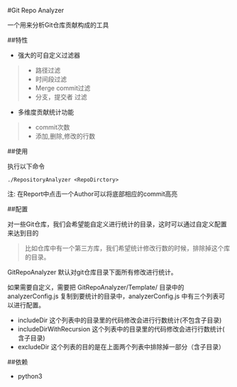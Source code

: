 #Git Repo Analyzer

一个用来分析Git仓库贡献构成的工具

##特性

* 强大的可自定义过滤器
 > * 路径过滤
 > * 时间段过滤
 > * Merge commit过滤
 > * 分支，提交者 过滤
   
* 多维度贡献统计功能
>  * commit次数
>  * 添加,删除,修改的行数

##使用

执行以下命令

    ./RepositoryAnalyzer <RepoDirctory>
    
注: 在Report中点击一个Author可以将底部相应的commit高亮

##配置

对一些Git仓库，我们会希望能自定义进行统计的目录，这时可以通过自定义配置来达到目的
>比如仓库中有一个第三方库，我们希望统计修改行数的时候，排除掉这个库的目录。

GitRepoAnalyzer 默认对git仓库目录下面所有修改进行统计。  

如果需要自定义，需要把 GitRepoAnalyzer/Template/ 目录中的 analyzerConfig.js 复制到要统计的目录中，analyzerConfig.js 中有三个列表可以进行配置。

* includeDir 这个列表中的目录里的代码修改会进行行数统计(不包含子目录)
* includeDirWithRecursion 这个列表中的目录里的代码修改会进行行数统计( 含子目录)
* excludeDir 这个列表的目的是在上面两个列表中排除掉一部分（含子目录）

##依赖
* python3
